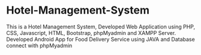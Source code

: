 # Hotel-Management-System
This is a Hotel Management System, Developed Web Application using PHP, CSS, Javascript, HTML, Bootstrap, phpMyadmin and XAMPP Server.  Developed Android App for Food Delivery Service using JAVA and Database connect with phpMyadmin
